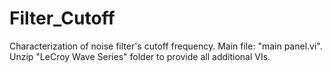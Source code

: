 # Filter_Cutoff
Characterization of noise filter's cutoff frequency.
Main file: "main panel.vi". Unzip "LeCroy Wave Series" folder to provide all additional VIs.
